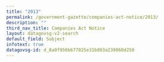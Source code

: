 ```yaml
---
title: "2013"
permalink: /government-gazette/companies-act-notice/2013/
description: ""
third_nav_title: Companies Act Notice
layout: datagovsg-v2-search
default_field: Subject
infotext: true
datagovsg-id: d_8a9f956b677825e31b803a239060d250
---
```

